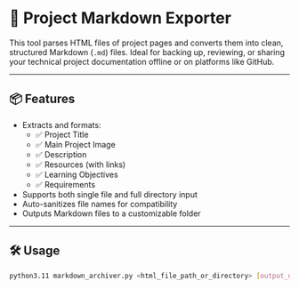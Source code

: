 # 📝 Project Markdown Exporter

This tool parses HTML files of project pages and converts them into clean, structured Markdown (`.md`) files. Ideal for backing up, reviewing, or sharing your technical project documentation offline or on platforms like GitHub.

---

## 📦 Features

- Extracts and formats:
  - ✅ Project Title
  - ✅ Main Project Image
  - ✅ Description
  - ✅ Resources (with links)
  - ✅ Learning Objectives
  - ✅ Requirements
- Supports both single file and full directory input
- Auto-sanitizes file names for compatibility
- Outputs Markdown files to a customizable folder

---

## 🛠 Usage

```bash
python3.11 markdown_archiver.py <html_file_path_or_directory> [output_directory]

